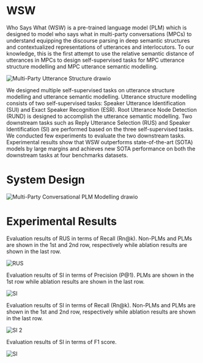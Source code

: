 # WSW
Who Says What (WSW) is a pre-trained language model (PLM) which is designed to model who says what in multi-party conversations (MPCs) to understand equipping the discourse parsing in deep semantic structures and contextualized representations of utterances and interlocutors. To our knowledge, this is the first attempt to use the relative semantic distance of utterances in MPCs to design self-supervised tasks for MPC utterance structure modelling and MPC utterance semantic modelling. 

![Multi-Party Utterance Structure drawio](https://github.com/CyraxSector/WSW/assets/4902204/8e2005f8-7a0c-40c5-967c-5933526609c1)

We designed multiple self-supervised tasks on utterance structure modelling and utterance semantic modelling. Utterance structure modelling consists of two self-supervised tasks: Speaker Utterance Identification (SUI) and Exact Speaker Recognition (ESR). Root Utterance Node Detection (RUND) is designed to accomplish the utterance semantic modelling. Two downstream tasks such as Reply Utterance Selection (RUS) and Speaker Identification (SI) are performed based on the three self-supervised tasks. We conducted few experiments to evaluate the two downstream tasks. Experimental results show that WSW outperforms state-of-the-art (SOTA) models by large margins and achieves new SOTA performance on both the downstream tasks at four benchmarks datasets.
 
 # System Design 
![Multi-Party Conversational PLM Modelling drawio](https://github.com/CyraxSector/WSW/assets/4902204/9f601374-8bf3-426e-ac25-127bcdad35b3)

 # Experimental Results
 Evaluation results of RUS in terms of Recall (Rn@k). Non-PLMs and PLMs are shown in the 1st and 2nd row, respectively while ablation results are shown in the last row. 
 
![RUS](https://github.com/CyraxSector/WSW/assets/4902204/bc7c9be2-7793-49a7-b9cb-6e778e841d47)

Evaluation results of SI in terms of Precision (P@1). PLMs are shown in the 1st row while ablation results are shown in the last row.

![SI](https://github.com/CyraxSector/WSW/assets/4902204/6e9acda8-b964-4274-99d0-43ec13bc5ff0)

Evaluation results of SI in terms of Recall (Rn@k). Non-PLMs and PLMs are shown in the 1st and 2nd row, respectively while ablation results are shown in the last row.

![SI 2](https://github.com/CyraxSector/WSW/assets/4902204/0d6b5951-8e53-4e62-b0b2-354d705e827d)

Evaluation results of SI in terms of F1 score.

![SI](https://github.com/CyraxSector/WSW/assets/4902204/2723bd19-fcf8-42d9-8cb8-52869537e759)
